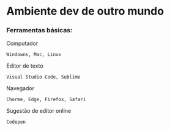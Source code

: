 # Ambiente dev de outro mundo

### Ferramentas básicas:

Computador
    
    Windowns, Mac, Linux

Editor de texto 
    
    Visual Studio Code, Sublime

Navegador
    
    Chorme, Edge, Firefox, Safari
    
Sugestão de editor online

    Codepen
